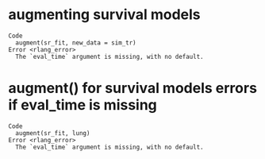 # augmenting survival models 

    Code
      augment(sr_fit, new_data = sim_tr)
    Error <rlang_error>
      The `eval_time` argument is missing, with no default.

# augment() for survival models errors if eval_time is missing

    Code
      augment(sr_fit, lung)
    Error <rlang_error>
      The `eval_time` argument is missing, with no default.

